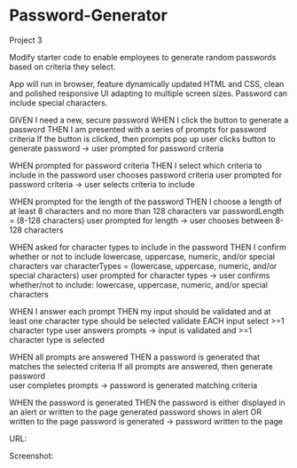 # Password-Generator
Project 3

Modify starter code to enable employees to generate random passwords based on criteria they select.

App will run in browser, feature dynamically updated HTML and CSS, clean and polished responsive UI adapting to multiple screen sizes. Password can include special characters.

GIVEN I need a new, secure password
WHEN I click the button to generate a password
THEN I am presented with a series of prompts for password criteria
If the button is clicked, then prompts pop up
    user clicks button to generate password -> user prompted for password criteria

WHEN prompted for password criteria
THEN I select which criteria to include in the password
user chooses password criteria
    user prompted for password criteria -> user selects criteria to include

WHEN prompted for the length of the password
THEN I choose a length of at least 8 characters and no more than 128 characters
var passwordLength = (8-128 characters)
    user prompted for length -> user chooses between 8-128 characters

WHEN asked for character types to include in the password
THEN I confirm whether or not to include lowercase, uppercase, numeric, and/or special characters
var characterTypes = (lowercase, uppercase, numeric, and/or special characters)
    user prompted for character types -> user confirms whether/not to include: lowercase, uppercase, numeric, and/or special characters

WHEN I answer each prompt
THEN my input should be validated and at least one character type should be selected
validate EACH input
select >=1 character type
    user answers prompts -> input is validated and >=1 character type is selected

WHEN all prompts are answered
THEN a password is generated that matches the selected criteria
If all prompts are answered, then generate password  
    user completes prompts -> password is generated matching criteria

WHEN the password is generated
THEN the password is either displayed in an alert or written to the page
generated password shows in alert OR written to the page
    password is generated -> password written to the page


URL:

Screenshot:
